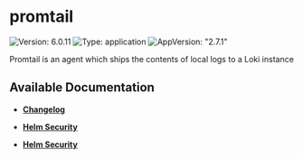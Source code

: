 # promtail

![Version: 6.0.11](https://img.shields.io/badge/Version-6.0.11-informational?style=flat-square) ![Type: application](https://img.shields.io/badge/Type-application-informational?style=flat-square) ![AppVersion: "2.7.1"](https://img.shields.io/badge/AppVersion-"2.7.1"-informational?style=flat-square)

Promtail is an agent which ships the contents of local logs to a Loki instance

## Available Documentation

- [**Changelog**](CHANGELOG)

- [**Helm Security**](container-security)

- [**Helm Security**](helm-security)

